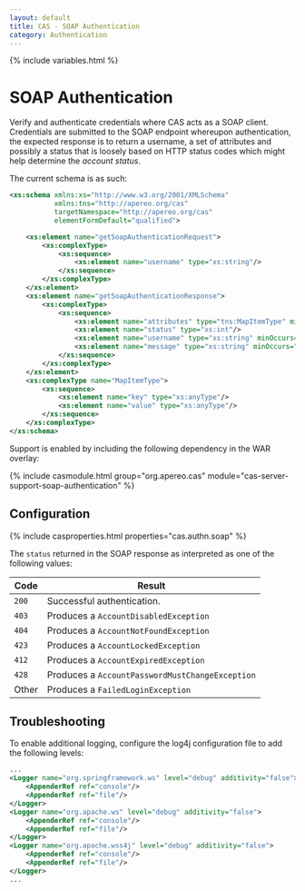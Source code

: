 ```yaml
---
layout: default
title: CAS - SOAP Authentication
category: Authentication
---
```

{% include variables.html %}


# SOAP Authentication

Verify and authenticate credentials where CAS acts as a SOAP client. Credentials are submitted to the SOAP endpoint whereupon authentication,
the expected response is to return a username, a set of attributes and possibly a status that is loosely based on HTTP status codes which might help
determine the *account status*. 

The current schema is as such:

```xml
<xs:schema xmlns:xs="http://www.w3.org/2001/XMLSchema"
           xmlns:tns="http://apereo.org/cas"
           targetNamespace="http://apereo.org/cas"
           elementFormDefault="qualified">

    <xs:element name="getSoapAuthenticationRequest">
        <xs:complexType>
            <xs:sequence>
                <xs:element name="username" type="xs:string"/>
            </xs:sequence>
        </xs:complexType>
    </xs:element>
    <xs:element name="getSoapAuthenticationResponse">
        <xs:complexType>
            <xs:sequence>
                <xs:element name="attributes" type="tns:MapItemType" minOccurs="0" maxOccurs="unbounded"/>
                <xs:element name="status" type="xs:int"/>
                <xs:element name="username" type="xs:string" minOccurs="0"/>
                <xs:element name="message" type="xs:string" minOccurs="0"/>
            </xs:sequence>
        </xs:complexType>
    </xs:element>
    <xs:complexType name="MapItemType">
        <xs:sequence>
            <xs:element name="key" type="xs:anyType"/>
            <xs:element name="value" type="xs:anyType"/>
        </xs:sequence>
    </xs:complexType>
</xs:schema>
```

Support is enabled by including the following dependency in the WAR overlay:

{% include casmodule.html group="org.apereo.cas" module="cas-server-support-soap-authentication" %}

## Configuration


{% include casproperties.html properties="cas.authn.soap" %}

The `status` returned in the SOAP response as interpreted as one of the following values:

| Code           | Result
|----------------|---------------------------------------------
| `200`          | Successful authentication.
| `403`          | Produces a `AccountDisabledException`
| `404`          | Produces a `AccountNotFoundException`
| `423`          | Produces a `AccountLockedException`
| `412`          | Produces a `AccountExpiredException`
| `428`          | Produces a `AccountPasswordMustChangeException`
| Other          | Produces a `FailedLoginException`

## Troubleshooting

To enable additional logging, configure the log4j configuration file to add the following levels:

```xml
...
<Logger name="org.springframework.ws" level="debug" additivity="false">
    <AppenderRef ref="console"/>
    <AppenderRef ref="file"/>
</Logger>
<Logger name="org.apache.ws" level="debug" additivity="false">
    <AppenderRef ref="console"/>
    <AppenderRef ref="file"/>
</Logger>
<Logger name="org.apache.wss4j" level="debug" additivity="false">
    <AppenderRef ref="console"/>
    <AppenderRef ref="file"/>
</Logger>
...
```
